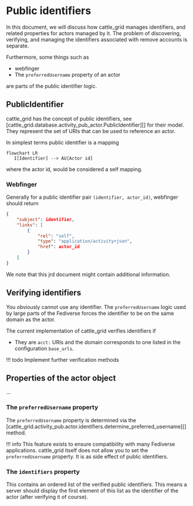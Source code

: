 # Public identifiers

In this document, we will discuss how cattle_grid
manages identifiers, and related properties for
actors managed by it. The problem of discovering,
verifying, and managing the identifiers associated
with remove accounts is separate.

Furthermore, some things such as

- webfinger
- The `preferredUsername` property of an actor

are parts of the public identifier logic.

## PublicIdentifier

cattle_grid has the concept of public identifiers, see
[cattle_grid.database.activity_pub_actor.PublicIdentifier][] for
their model. They represent the set of URIs that can be
used to reference an actor.

In simplest terms public identifier is a mapping

```mermaid
flowchart LR
   I[Identifier] --> AU[Actor id]
```

where the actor id, would be considered a self mapping.

### Webfinger

Generally for a public identifier pair `(identifier, actor_id)`,
webfinger should return

```json title="GET /.well-known/webfinger?resource=identifier"
{
    "subject": identifier,
    "links": [
        {
            "rel": "self",
            "type": "application/activity+json",
            "href": actor_id
        }
    ]
}
```

We note that this jrd document might contain additional information.

## Verifying identifiers

You obviously cannot use any identifier. The `preferredUsername`
logic used by large parts of the Fediverse forces the identifier
to be on the same domain as the actor.

The current implementation of cattle_grid verifies identifiers
if

- They are `acct:` URIs and the domain corresponds to one listed
in the configuration `base_urls`.

!!! todo
    Implement further verification methods

## Properties of the actor object

...

### The `preferredUsername` property

The `preferredUsername` property is determined via
the [cattle_grid.activity_pub.actor.identifiers.determine_preferred_username][] method.

!!! info
    This feature exists to ensure compatibility with many Fediverse
    applications. cattle_grid itself does not allow you to set
    the `preferredUsername` property. It is as side effect of
    public identifiers.

### The `identifiers` property

This contains an ordered list of the verified public identifiers.
This means a server should display the first element of this
list as the identifier of the actor (after verifying it of course).
